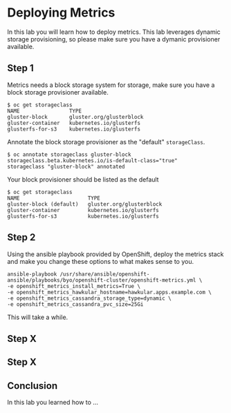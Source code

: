 # Deploying Metrics

In this lab you will learn how to deploy metrics. This lab leverages dynamic storage provisioning, so please make sure you have a dymanic provisioner available.

## Step 1

Metrics needs a block storage system for storage, make sure you have a block storage provisioner available.

```
$ oc get storageclass
NAME                TYPE
gluster-block       gluster.org/glusterblock
gluster-container   kubernetes.io/glusterfs
glusterfs-for-s3    kubernetes.io/glusterfs
```

Annotate the block storage provisioner as the "default" `storageClass`.

```
$ oc annotate storageclass gluster-block storageclass.beta.kubernetes.io/is-default-class="true"
storageclass "gluster-block" annotated
```

Your block provisioner should be listed as the default

```
$ oc get storageclass
NAME                      TYPE
gluster-block (default)   gluster.org/glusterblock
gluster-container         kubernetes.io/glusterfs
glusterfs-for-s3          kubernetes.io/glusterfs
```

## Step 2

Using the ansible playbook provided by OpenShift, deploy the metrics stack and make you change these options to what makes sense to you.

```
ansible-playbook /usr/share/ansible/openshift-ansible/playbooks/byo/openshift-cluster/openshift-metrics.yml \
-e openshift_metrics_install_metrics=True \
-e openshift_metrics_hawkular_hostname=hawkular.apps.example.com \
-e openshift_metrics_cassandra_storage_type=dynamic \
-e openshift_metrics_cassandra_pvc_size=25Gi
```

This will take a while.

## Step X

## Step X

## Conclusion

In this lab you learned how to ...
